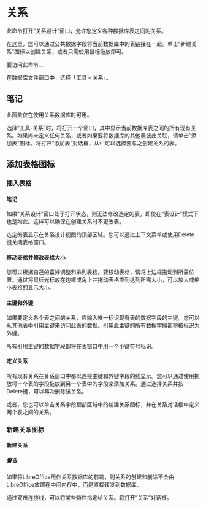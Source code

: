 # 关系


此命令打开“关系设计”窗口，允许您定义各种数据库表之间的关系。


在这里，您可以通过公共数据字段将当前数据库中的表链接在一起。单击“新建关系”图标以创建关系，或者只需使用鼠标拖放即可。


要访问此命令...


在数据库文件窗口中，选择「工具 – 关系」。


## 笔记


此函数仅在使用关系数据库时可用。


选择“工具-关系”时，将打开一个窗口，其中显示当前数据库表之间的所有现有关系。如果尚未定义任何关系，或者如果要将数据库的其他表彼此关联，请单击“添加表”图标。将打开“添加表”对话框，从中可以选择要与之创建关系的表。


## 添加表格图标


### 插入表格

#### 笔记


如果“关系设计”窗口处于打开状态，则无法修改选定的表，即使在“表设计”模式下也是如此。这样可以确保在创建关系时不更改表。


选定的表显示在关系设计视图的顶部区域。您可以通过上下文菜单或使用Delete键关闭表格窗口。

#### 移动表格并修改表格大小


您可以根据自己的喜好调整和排列表格。要移动表格，请将上边框拖动到所需位置。通过将鼠标光标放在边框或角上并拖动表格直到达到所需大小，可以放大或缩小表格的显示大小。

#### 主键和外键


如果要定义各个表之间的关系，应输入唯一标识现有表的数据字段的主键。您可以从其他表中引用主键来访问此表的数据。引用此主键的所有数据字段都将被标识为外键。


所有引用主键的数据字段都将在表窗口中用一个小键符号标识。

#### 定义关系


所有现有关系在关系窗口中都以连接主键和外键字段的线显示。您可以通过使用拖放将一个表的字段拖放到另一个表中的字段来添加关系。通过选择关系并按Delete键，可以再次删除该关系。


或者，您也可以单击关系字段顶部区域中的新建关系图标，并在关系对话框中定义两个表之间的关系。


### 新建关系图标


#### 新建关系

##### 警告


如果将LibreOffice用作关系数据库的前端，则关系的创建和删除不会由LibreOffice放置在中间内存中，而是直接转发到数据库。


通过双击连接线，可以将某些特性指定给关系。将打开“关系”对话框。